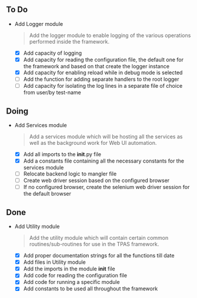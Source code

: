 ## To Do

- Add Logger module
    > Add the logger module to enable logging of the various operations performed inside the framework.
    * [x] Add capacity of logging
    * [x] Add capacity for reading the configuration file, the default one for the framework and based on that create the logger instance
    * [x] Add capacity for enabling reload while in debug mode is selected
    * [ ] Add the function for adding separate handlers to the root logger
    * [ ] Add capacity for isolating the log lines in a separate file of choice from user/by test-name

## Doing

- Add Services module
    > Add a services module which will be hosting all the services as well as the background work for Web UI automation.
    * [x] Add all imports to the __init__.py file
    * [x] Add a constants file containing all the necessary constants for the services module
    * [ ] Relocate backend logic to mangler file
    * [ ] Create web driver session based on the configured browser
    * [ ] If no configured browser, create the selenium web driver session for the default browser

## Done

- Add Utility module
    > Add the utility module which will contain certain common routines/sub-routines for use in the TPAS framework.
    * [x] Add proper documentation strings for all the functions till date
    * [x] Add files in Utility module
    * [x] Add the imports in the module __init__ file
    * [x] Add code for reading the configuration file
    * [x] Add code for running a specific module
    * [x] Add constants to be used all throughout the framework
